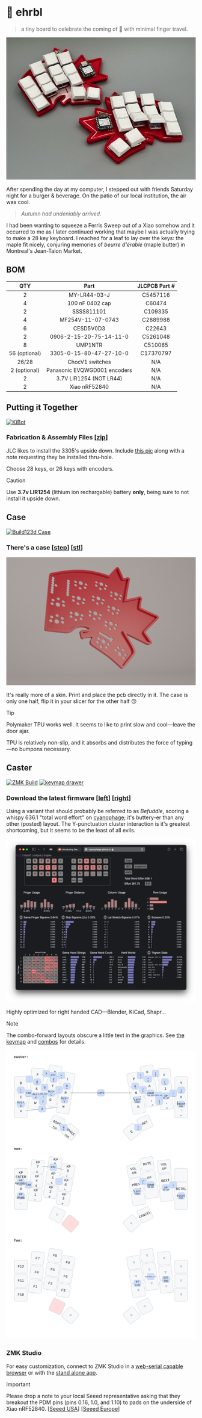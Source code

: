 # 🍁 ehrbl

> a tiny board to celebrate the coming of 🍂 with minimal finger travel.

![populated board prototype](.images/prototype_populated.png)

After spending the day at my computer, I stepped out with friends Saturday night
for a burger & beverage. On the patio of our local institution, the air was
cool.

> _Autumn had undeniably arrived._

I had been wanting to squeeze a Ferris Sweep out of a Xiao somehow and it
occurred to me as I later continued working that maybe I was actually trying to
make a 28 key keyboard. I reached for a leaf to lay over the keys: the maple fit
nicely, conjuring memories of _beurre d'érable_ (maple butter) in Montreal's
Jean-Talon Market.

## BOM

|      QTY      |             Part             | JLCPCB Part # |
| :-----------: | :--------------------------: | :-----------: |
|       2       |         MY-LR44-03-J         |   C5457116    |
|       4       |       100 nF 0402 cap        |    C60474     |
|       2       |          SSSS811101          |    C109335    |
|       4       |      MF254V-11-07-0743       |   C2889988    |
|       6       |          CESD5V0D3           |    C22643     |
|       2       |   0906-2-15-20-75-14-11-0    |   C5261048    |
|       8       |           UMP1NTR            |    C510065    |
| 56 (optional) |   3305-0-15-80-47-27-10-0    |   C17370797   |
|     26/28     |       ChocV1 switches        |      N/A      |
| 2 (optional)  | Panasonic EVQWGD001 encoders |      N/A      |
|       2       |   3.7V LIR1254 (NOT LR44)    |      N/A      |
|       2       |        Xiao nRF52840         |      N/A      |

## Putting it Together

[![KiBot](https://github.com/willpuckett/ehrbl/actions/workflows/kibot.yml/badge.svg)](https://github.com/willpuckett/ehrbl/actions/workflows/kibot.yml)

### Fabrication & Assembly Files [[zip](https://github.com/willpuckett/ehrbl/releases/latest/download/jlcpcb.zip)]

JLC likes to install the 3305's upside down. Include
[this pic](.images/3305-installation.png) along with a note requesting they be
installed thru-hole.

Choose 28 keys, or 26 keys with encoders.

> [!CAUTION]
> Use **3.7v LIR1254** (lithium ion rechargable) battery **only**, being sure to
> not install it upside down.

## Case

[![Build123d Case](https://github.com/willpuckett/ehrbl/actions/workflows/case.yml/badge.svg)](https://github.com/willpuckett/ehrbl/actions/workflows/case.yml)

### There's a case [[step](https://github.com/willpuckett/ehrbl/releases/latest/download/case.step)] [[stl](https://github.com/willpuckett/ehrbl/releases/latest/download/case.step)]

![case](.images/case.png)

It's really more of a skin. Print and place the pcb directly in it. The case is
only one half, flip it in your slicer for the other half 🙃

> [!TIP]
> Polymaker TPU works well. It seems to like to print slow and cool—leave the
> door ajar.

TPU is relatively non-slip, and it absorbs and distributes the force of
typing—no bumpons necessary.

## Caster

[![ZMK Build](https://github.com/willpuckett/ehrbl/actions/workflows/zmk.yml/badge.svg)](https://github.com/willpuckett/ehrbl/actions/workflows/zmk.yml)
[![keymap drawer](https://github.com/willpuckett/ehrbl/actions/workflows/keymap.yml/badge.svg)](https://github.com/willpuckett/ehrbl/actions/workflows/keymap.yml)

### Download the latest firmware [[left](https://github.com/willpuckett/ehrbl/releases/latest/download/caster_left.uf2)] [[right](https://github.com/willpuckett/ehrbl/releases/latest/download/caster_right.uf2)]

Using a variant that should probably be referred to as _Befuddle_, scoring a
whispy 636.1 "total word effort" on
[cyanophage](https://cyanophage.github.io/playground.html?layout=bfdl%2F%3Bpouyjcstrx-naihqvwgm%5C%3Dk%2C.%27ze&mode=ergo&lan=english);
it's buttery-er than any other (posted) layout. The Y-punctuation cluster interaction is it's greatest shortcoming, but it seems to be the least of all evils.

![cyanophage stats](.images/cyanophage.png)

Highly optimized for right handed CAD—Blender, KiCad, Shapr...

> [!NOTE]
> The combo-forward layouts obscure a little text in the graphics. See
> [the keymap](/config/boards/shields/ehrbl/ehrbl.keymap) and
> [combos](/config/boards/shields/ehrbl/combos.dtsi) for details.

![Caster](.images/keymap_caster.svg)

### ZMK Studio

For easy customization, connect to ZMK Studio in a
[web-serial capable browser](https://zmk.studio) or with the
[stand alone app](https://github.com/zmkfirmware/zmk-studio/releases/latest).

> [!IMPORTANT]
> Please drop a note to your local Seeed representative asking that they
> breakout the PDM pins (pins 0.16, 1.0, and 1.10) to pads on the underside of
> Xiao nRF52840. [[Seeed USA](mailto:seeed_us@seeed.cc)]
> [[Seeed Europe](mailto:seeed_emea@seeed.cc)]

